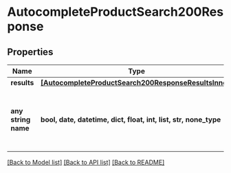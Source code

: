 # AutocompleteProductSearch200Response



## Properties
Name | Type | Description | Notes
------------ | ------------- | ------------- | -------------
**results** | [**[AutocompleteProductSearch200ResponseResultsInner]**](AutocompleteProductSearch200ResponseResultsInner.md) |  | 
**any string name** | **bool, date, datetime, dict, float, int, list, str, none_type** | any string name can be used but the value must be the correct type | [optional]

[[Back to Model list]](../README.md#documentation-for-models) [[Back to API list]](../README.md#documentation-for-api-endpoints) [[Back to README]](../README.md)



